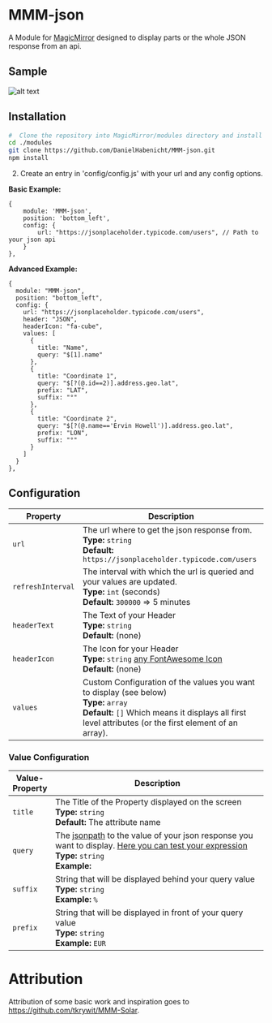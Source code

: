 # MMM-json

A Module for [MagicMirror](https://github.com/MichMich/MagicMirror) designed to display parts or the whole JSON response from an api.

## Sample

![alt text](https://github.com/DanielHabenicht/MMM-json/raw/main/sample.png "Example")

## Installation

```bash
#  Clone the repository into MagicMirror/modules directory and install the dependencies
cd ./modules
git clone https://github.com/DanielHabenicht/MMM-json.git
npm install
```

2. Create an entry in 'config/config.js' with your url and any config options.

**Basic Example:**

```jsonc
{
    module: 'MMM-json',
	position: 'bottom_left',
	config: {
		url: "https://jsonplaceholder.typicode.com/users", // Path to your json api
	}
},
```

**Advanced Example:**

```jsonc
{
  module: "MMM-json",
  position: "bottom_left",
  config: {
    url: "https://jsonplaceholder.typicode.com/users",
    header: "JSON",
    headerIcon: "fa-cube",
    values: [
      {
        title: "Name",
        query: "$[1].name"
      },
      {
        title: "Coordinate 1",
        query: "$[?(@.id==2)].address.geo.lat",
        prefix: "LAT",
        suffix: "°"
      },
      {
        title: "Coordinate 2",
        query: "$[?(@.name=='Ervin Howell')].address.geo.lat",
        prefix: "LON",
        suffix: "°"
      }
    ]
  }
},
```

## Configuration

<table width="100%">
	<thead>
		<tr>
			<th>Property</th>
			<th width="100%">Description</th>
		</tr>
	<thead>
	<tbody>
		<tr>
			<td><code>url</code></td>
			<td>The url where to get the json response from.
				<br><b>Type:</b> <code>string</code>
				<br><b>Default:</b> <code>https://jsonplaceholder.typicode.com/users</code>
			</td>
		</tr>
		<tr>
			<td><code>refreshInterval</code></td>
			<td>The interval with which the url is queried and your values are updated.
				<br><b>Type:</b> <code>int</code> (seconds)
				<br><b>Default:</b> <code>300000</code> => 5 minutes
			</td>
		</tr>
		<tr>
			<td><code>headerText</code></td>
			<td>The Text of your Header
				<br><b>Type:</b> <code>string</code>
				<br><b>Default:</b> <code></code> (none)
			</td>
		</tr>
		<tr>
			<td><code>headerIcon</code></td>
			<td>The Icon for your Header
				<br><b>Type:</b> <code>string</code> <a href="https://fontawesome.com/icons?d=gallery">any FontAwesome Icon</a>
				<br><b>Default:</b> <code></code> (none)
			</td>
		</tr>
		<tr>
			<td><code>values</code></td>
			<td>Custom Configuration of the values you want to display (see below)
				<br><b>Type:</b> <code>array</code>
				<br><b>Default:</b> <code>[]</code> Which means it displays all first level attributes (or the first element of an array).
			</td>
		</tr>
	</tbody>
</table>

### Value Configuration

<table width="100%">
	<thead>
		<tr>
			<th>Value-Property</th>
			<th width="100%">Description</th>
		</tr>
	<thead>
	<tbody>
		<tr>
			<td><code>title</code></td>
			<td>The Title of the Property displayed on the screen
				<br><b>Type:</b> <code>string</code>
				<br><b>Default:</b> The attribute name
			</td>
		</tr>
		<tr>
			<td><code>query</code></td>
			<td>The <a href="https://restfulapi.net/json-jsonpath/">jsonpath</a> to the value of your json response you want to display. <a href="https://jsonpath.com/">Here you can test your expression</a>
				<br><b>Type:</b> <code>string</code>
				<br><b>Example:</b> <code></code>
			</td>
		</tr>
		<tr>
			<td><code>suffix</code></td>
			<td>String that will be displayed behind your query value
				<br><b>Type:</b> <code>string</code>
				<br><b>Example:</b> <code>%</code>
			</td>
		</tr>
    <tr>
			<td><code>prefix</code></td>
			<td>String that will be displayed in front of your query value
				<br><b>Type:</b> <code>string</code>
				<br><b>Example:</b> <code>EUR</code>
			</td>
		</tr>
	</tbody>
</table>

# Attribution

Attribution of some basic work and inspiration goes to https://github.com/tkrywit/MMM-Solar.
